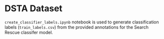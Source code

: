 # DSTA Dataset

`create_classifier_labels.ipynb` notebook is used to generate classification labels (`train_labels.csv`) from the provided annotations for the Search Rescue classifer model.


